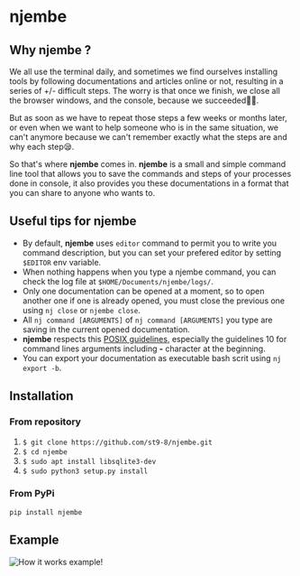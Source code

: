 # njembe

## Why njembe ?

We all use the terminal daily, and sometimes we find ourselves installing tools by following documentations and articles online or not, resulting in a series of +/- difficult steps. 
The worry is that once we finish, we close all the browser windows, and the console, because we succeeded🥳🥳.

But as soon as we have to repeat those steps a few weeks or months later, or even when we want to help someone who is in the same situation, we can't anymore because we can't remember exactly what the steps are and why each step😪.

So that's where **njembe** comes in. **njembe** is a small and simple command line tool that allows you to save the commands and steps of your processes done in console, it also provides you these documentations in a format that you can share to anyone who wants to.

## Useful tips for njembe

- By default, **njembe** uses `editor` command to permit you to write you command description, but you can set your prefered editor by setting `$EDITOR` env variable.
- When nothing happens when you type a njembe command, you can check the log file at `$HOME/Documents/njembe/logs/`.
- Only one documentation can be opened at a moment, so to open another one if one is already opened, you must close the previous one using `nj close` or `njembe close`.
- All `nj command [ARGUMENTS]` of `nj command [ARGUMENTS]` you type are saving in the current opened documentation.
- **njembe** respects this [POSIX guidelines](https://pubs.opengroup.org/onlinepubs/9699919799/basedefs/V1_chap12.html#tag_12_02), especially the guidelines 10 for command lines arguments including **-** character at the beginning.
- You can export your documentation as executable bash scrit using `nj export -b`.

## Installation

### From repository

1. `$ git clone https://github.com/st9-8/njembe.git`
2. `$ cd njembe`
3. `$ sudo apt install libsqlite3-dev`
4. `$ sudo python3 setup.py install`

### From PyPi
`pip install njembe`

## Example

![How it works example!](https://github.com/st9-8/njembe/blob/main/examples/njembe.gif)
